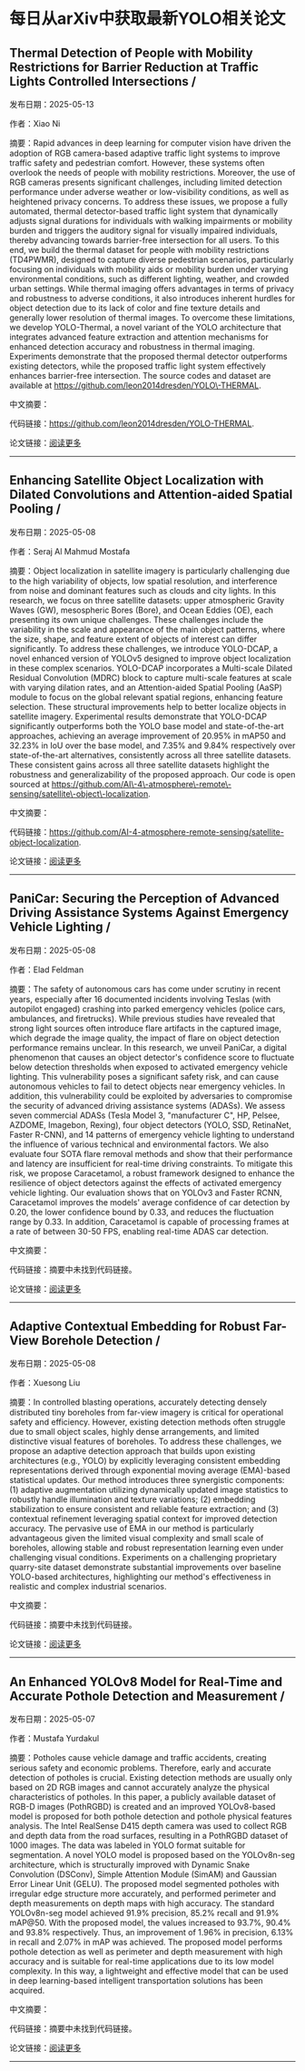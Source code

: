 # 每日从arXiv中获取最新YOLO相关论文


## Thermal Detection of People with Mobility Restrictions for Barrier Reduction at Traffic Lights Controlled Intersections / 

发布日期：2025-05-13

作者：Xiao Ni

摘要：Rapid advances in deep learning for computer vision have driven the adoption of RGB camera\-based adaptive traffic light systems to improve traffic safety and pedestrian comfort. However, these systems often overlook the needs of people with mobility restrictions. Moreover, the use of RGB cameras presents significant challenges, including limited detection performance under adverse weather or low\-visibility conditions, as well as heightened privacy concerns. To address these issues, we propose a fully automated, thermal detector\-based traffic light system that dynamically adjusts signal durations for individuals with walking impairments or mobility burden and triggers the auditory signal for visually impaired individuals, thereby advancing towards barrier\-free intersection for all users. To this end, we build the thermal dataset for people with mobility restrictions \(TD4PWMR\), designed to capture diverse pedestrian scenarios, particularly focusing on individuals with mobility aids or mobility burden under varying environmental conditions, such as different lighting, weather, and crowded urban settings. While thermal imaging offers advantages in terms of privacy and robustness to adverse conditions, it also introduces inherent hurdles for object detection due to its lack of color and fine texture details and generally lower resolution of thermal images. To overcome these limitations, we develop YOLO\-Thermal, a novel variant of the YOLO architecture that integrates advanced feature extraction and attention mechanisms for enhanced detection accuracy and robustness in thermal imaging. Experiments demonstrate that the proposed thermal detector outperforms existing detectors, while the proposed traffic light system effectively enhances barrier\-free intersection. The source codes and dataset are available at https://github.com/leon2014dresden/YOLO\-THERMAL.

中文摘要：


代码链接：https://github.com/leon2014dresden/YOLO-THERMAL.

论文链接：[阅读更多](http://arxiv.org/abs/2505.08568v1)

---


## Enhancing Satellite Object Localization with Dilated Convolutions and Attention\-aided Spatial Pooling / 

发布日期：2025-05-08

作者：Seraj Al Mahmud Mostafa

摘要：Object localization in satellite imagery is particularly challenging due to the high variability of objects, low spatial resolution, and interference from noise and dominant features such as clouds and city lights. In this research, we focus on three satellite datasets: upper atmospheric Gravity Waves \(GW\), mesospheric Bores \(Bore\), and Ocean Eddies \(OE\), each presenting its own unique challenges. These challenges include the variability in the scale and appearance of the main object patterns, where the size, shape, and feature extent of objects of interest can differ significantly. To address these challenges, we introduce YOLO\-DCAP, a novel enhanced version of YOLOv5 designed to improve object localization in these complex scenarios. YOLO\-DCAP incorporates a Multi\-scale Dilated Residual Convolution \(MDRC\) block to capture multi\-scale features at scale with varying dilation rates, and an Attention\-aided Spatial Pooling \(AaSP\) module to focus on the global relevant spatial regions, enhancing feature selection. These structural improvements help to better localize objects in satellite imagery. Experimental results demonstrate that YOLO\-DCAP significantly outperforms both the YOLO base model and state\-of\-the\-art approaches, achieving an average improvement of 20.95% in mAP50 and 32.23% in IoU over the base model, and 7.35% and 9.84% respectively over state\-of\-the\-art alternatives, consistently across all three satellite datasets. These consistent gains across all three satellite datasets highlight the robustness and generalizability of the proposed approach. Our code is open sourced at https://github.com/AI\-4\-atmosphere\-remote\-sensing/satellite\-object\-localization.

中文摘要：


代码链接：https://github.com/AI-4-atmosphere-remote-sensing/satellite-object-localization.

论文链接：[阅读更多](http://arxiv.org/abs/2505.05599v1)

---


## PaniCar: Securing the Perception of Advanced Driving Assistance Systems Against Emergency Vehicle Lighting / 

发布日期：2025-05-08

作者：Elad Feldman

摘要：The safety of autonomous cars has come under scrutiny in recent years, especially after 16 documented incidents involving Teslas \(with autopilot engaged\) crashing into parked emergency vehicles \(police cars, ambulances, and firetrucks\). While previous studies have revealed that strong light sources often introduce flare artifacts in the captured image, which degrade the image quality, the impact of flare on object detection performance remains unclear. In this research, we unveil PaniCar, a digital phenomenon that causes an object detector's confidence score to fluctuate below detection thresholds when exposed to activated emergency vehicle lighting. This vulnerability poses a significant safety risk, and can cause autonomous vehicles to fail to detect objects near emergency vehicles. In addition, this vulnerability could be exploited by adversaries to compromise the security of advanced driving assistance systems \(ADASs\). We assess seven commercial ADASs \(Tesla Model 3, "manufacturer C", HP, Pelsee, AZDOME, Imagebon, Rexing\), four object detectors \(YOLO, SSD, RetinaNet, Faster R\-CNN\), and 14 patterns of emergency vehicle lighting to understand the influence of various technical and environmental factors. We also evaluate four SOTA flare removal methods and show that their performance and latency are insufficient for real\-time driving constraints. To mitigate this risk, we propose Caracetamol, a robust framework designed to enhance the resilience of object detectors against the effects of activated emergency vehicle lighting. Our evaluation shows that on YOLOv3 and Faster RCNN, Caracetamol improves the models' average confidence of car detection by 0.20, the lower confidence bound by 0.33, and reduces the fluctuation range by 0.33. In addition, Caracetamol is capable of processing frames at a rate of between 30\-50 FPS, enabling real\-time ADAS car detection.

中文摘要：


代码链接：摘要中未找到代码链接。

论文链接：[阅读更多](http://arxiv.org/abs/2505.05183v1)

---


## Adaptive Contextual Embedding for Robust Far\-View Borehole Detection / 

发布日期：2025-05-08

作者：Xuesong Liu

摘要：In controlled blasting operations, accurately detecting densely distributed tiny boreholes from far\-view imagery is critical for operational safety and efficiency. However, existing detection methods often struggle due to small object scales, highly dense arrangements, and limited distinctive visual features of boreholes. To address these challenges, we propose an adaptive detection approach that builds upon existing architectures \(e.g., YOLO\) by explicitly leveraging consistent embedding representations derived through exponential moving average \(EMA\)\-based statistical updates.   Our method introduces three synergistic components: \(1\) adaptive augmentation utilizing dynamically updated image statistics to robustly handle illumination and texture variations; \(2\) embedding stabilization to ensure consistent and reliable feature extraction; and \(3\) contextual refinement leveraging spatial context for improved detection accuracy. The pervasive use of EMA in our method is particularly advantageous given the limited visual complexity and small scale of boreholes, allowing stable and robust representation learning even under challenging visual conditions. Experiments on a challenging proprietary quarry\-site dataset demonstrate substantial improvements over baseline YOLO\-based architectures, highlighting our method's effectiveness in realistic and complex industrial scenarios.

中文摘要：


代码链接：摘要中未找到代码链接。

论文链接：[阅读更多](http://arxiv.org/abs/2505.05008v1)

---


## An Enhanced YOLOv8 Model for Real\-Time and Accurate Pothole Detection and Measurement / 

发布日期：2025-05-07

作者：Mustafa Yurdakul

摘要：Potholes cause vehicle damage and traffic accidents, creating serious safety and economic problems. Therefore, early and accurate detection of potholes is crucial. Existing detection methods are usually only based on 2D RGB images and cannot accurately analyze the physical characteristics of potholes. In this paper, a publicly available dataset of RGB\-D images \(PothRGBD\) is created and an improved YOLOv8\-based model is proposed for both pothole detection and pothole physical features analysis. The Intel RealSense D415 depth camera was used to collect RGB and depth data from the road surfaces, resulting in a PothRGBD dataset of 1000 images. The data was labeled in YOLO format suitable for segmentation. A novel YOLO model is proposed based on the YOLOv8n\-seg architecture, which is structurally improved with Dynamic Snake Convolution \(DSConv\), Simple Attention Module \(SimAM\) and Gaussian Error Linear Unit \(GELU\). The proposed model segmented potholes with irregular edge structure more accurately, and performed perimeter and depth measurements on depth maps with high accuracy. The standard YOLOv8n\-seg model achieved 91.9% precision, 85.2% recall and 91.9% mAP@50. With the proposed model, the values increased to 93.7%, 90.4% and 93.8% respectively. Thus, an improvement of 1.96% in precision, 6.13% in recall and 2.07% in mAP was achieved. The proposed model performs pothole detection as well as perimeter and depth measurement with high accuracy and is suitable for real\-time applications due to its low model complexity. In this way, a lightweight and effective model that can be used in deep learning\-based intelligent transportation solutions has been acquired.

中文摘要：


代码链接：摘要中未找到代码链接。

论文链接：[阅读更多](http://arxiv.org/abs/2505.04207v1)

---

